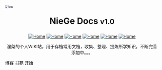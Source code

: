 <!-- _coverpage.md -->

<div style=""><img src="https://cdn.jsdelivr.net/gh/love2wind/cloudimg/img/d69b0c261182a4880f5209c5c2fe7362.png" alt="logo" style="zoom:60%;margin:20px auto;algin:center;display:block;" /></div>
<!--<h1 style="text-align:center;margin:25px auto;display: block;">NieGe Docs</h1>-->

<h1 style="text-align:center;margin:25px auto;display: block;">NieGe Docs <small>v1.0</small></h1>

<div style="text-align:center;"><a href='https://webify.cloudbase.net/'><img src="https://img.shields.io/badge/Powered-CloudBase Webify-Firebrick?style=flat" referrerpolicy="no-referrer" alt="Home"></a> <a href='https://love2wind.cn/'><img src="https://img.shields.io/badge/Copyright-love2wind-blueviolet?style=flat" referrerpolicy="no-referrer" alt="Home"></a> <a href='https://docsify.js.org/'><img src="https://img.shields.io/badge/build-docsify-blue?style=flat" referrerpolicy="no-referrer" alt="Home"></a> <a href='https://github.com/'><img src="https://img.shields.io/badge/Power-Github-success?style=flat" referrerpolicy="no-referrer" alt="Home"></a> <a href='https://vercel.com/'><img src="https://img.shields.io/badge/Release-Vercel-9cf?style=flat" referrerpolicy="no-referrer" alt="Home"></a> <a href='https://docsify.js.org/#/zh-cn/themes/'><img src="https://img.shields.io/badge/Theme-Vue&Dark-orange?style=flat" referrerpolicy="no-referrer" alt="Home"></a></div>

<p class="warn" style="text-align:center;">涅槃的个人WIKI站，用于存档常用文档，收集、整理、提炼所学知识。不断完善添加中。。。</p>



[博客](https://love2wind.cn)
[书苑](https://nicepub.top)
[开始](/?id=🎉关于本站)

